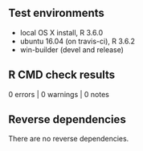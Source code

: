 ## Test environments

* local OS X install, R 3.6.0
* ubuntu 16.04 (on travis-ci), R 3.6.2
* win-builder (devel and release) 

## R CMD check results

0 errors | 0 warnings | 0 notes

## Reverse dependencies

There are no reverse dependencies.
